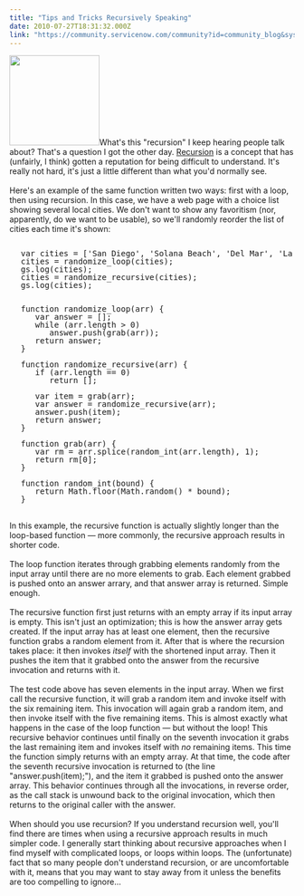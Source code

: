 ```yaml
---
title: "Tips and Tricks Recursively Speaking"
date: 2010-07-27T18:31:32.000Z
link: "https://community.servicenow.com/community?id=community_blog&sys_id=2fcce265dbd0dbc01dcaf3231f961953"
---
```

<p><img __jive_id="4902" alt="" class="jive-image" src="Screen%20shot%202011-04-13%20at%2011.52.20%20AM.png" style="width: auto; height: 159px;" />What's this "recursion" I keep hearing people talk about? That's a question I got the other day. <a title=".wikipedia.org/wiki/Recursion" href="http://en.wikipedia.org/wiki/Recursion">Recursion</a> is a concept that has (unfairly, I think) gotten a reputation for being difficult to understand. It's really not hard, it's just a little different than what you'd normally see.<br /><br />Here's an example of the same function written two ways: first with a loop, then using recursion. In this case, we have a web page with a choice list showing several local cities. We don't want to show any favoritism (nor, apparently, do we want to be usable), so we'll randomly reorder the list of cities each time it's shown:<!--break--><pre style="margin-left:20px;line-height:1;"><br />var cities = ['San Diego', 'Solana Beach', 'Del Mar', 'La Jolla', 'Jamul', 'Chulajuana', 'Sorrento Valley'];<br />cities = randomize_loop(cities);<br />gs.log(cities);<br />cities = randomize_recursive(cities);<br />gs.log(cities);<br /><br /><br />function randomize_loop(arr) {<br />   var answer = [];<br />   while (arr.length &gt; 0)<br />      answer.push(grab(arr));<br />   return answer;<br />}<br /><br />function randomize_recursive(arr) {<br />   if (arr.length == 0)<br />      return [];<br /><br />   var item = grab(arr);<br />   var answer = randomize_recursive(arr);<br />   answer.push(item);<br />   return answer;<br />}<br /><br />function grab(arr) {<br />   var rm = arr.splice(random_int(arr.length), 1);<br />   return rm[0];<br />}<br /><br />function random_int(bound) {<br />   return Math.floor(Math.random() * bound);<br />}</pre><br />In this example, the recursive function is actually slightly longer than the loop-based function — more commonly, the recursive approach results in shorter code.<br /><br />The loop function iterates through grabbing elements randomly from the input array until there are no more elements to grab. Each element grabbed is pushed onto an answer arrary, and that answer array is returned. Simple enough.<br /><br />The recursive function first just returns with an empty array if its input array is empty. This isn't just an optimization; this is how the answer array gets created. If the input array has at least one element, then the recursive function grabs a random element from it. After that is where the recursion takes place: it then invokes <i>itself</i> with the shortened input array. Then it pushes the item that it grabbed onto the answer from the recursive invocation and returns with it.<br /><br />The test code above has seven elements in the input array. When we first call the recursive function, it will grab a random item and invoke itself with the six remaining item. This invocation will again grab a random item, and then invoke itself with the five remaining items. This is almost exactly what happens in the case of the loop function — but without the loop! This recursive behavior continues until finally on the seventh invocation it grabs the last remaining item and invokes itself with <i>no</i> remaining items. This time the function simply returns with an empty array. At that time, the code after the seventh recursive invocation is returned to (the line "answer.push(item);"), and the item it grabbed is pushed onto the answer array. This behavior continues through all the invocations, in reverse order, as the call stack is unwound back to the original invocation, which then returns to the original caller with the answer.<br /><br />When should you use recursion? If you understand recursion well, you'll find there are times when using a recursive approach results in much simpler code. I generally start thinking about recursive approaches when I find myself with complicated loops, or loops within loops. The (unfortunate) fact that so many people don't understand recursion, or are uncomfortable with it, means that you may want to stay away from it unless the benefits are too compelling to ignore...</p>